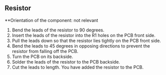 ## Resistor
**Orientation of the component: not relevant

1. Bend the leads of the resistor to 90 degrees.
2. Insert the leads of the resistor into the R1 holes on the PCB front side. 
3. Pull the leads down so that the resistor lies tightly on the PCB front side. 
4. Bend the leads to 45 degrees in opposing directions to prevent the resistor from falling off the PCB.
5. Turn the PCB on its backside.
6. Solder the leads of the resistor to the PCB backside. 
7. Cut the leads to length.
You have added the resistor to the PCB.
